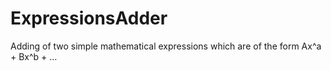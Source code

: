 # ExpressionsAdder
Adding of two simple mathematical expressions which are of the form Ax^a  + Bx^b  + … 
